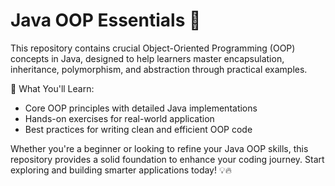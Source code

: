 # Java OOP Essentials 🚀
This repository contains crucial Object-Oriented Programming (OOP) concepts in Java, designed to help learners master encapsulation, inheritance, polymorphism, and abstraction through practical examples.

📌 What You'll Learn:
- Core OOP principles with detailed Java implementations
- Hands-on exercises for real-world application
- Best practices for writing clean and efficient OOP code

Whether you're a beginner or looking to refine your Java OOP skills, this repository provides a solid foundation to enhance your coding journey. Start exploring and building smarter applications today! 💡🔥
